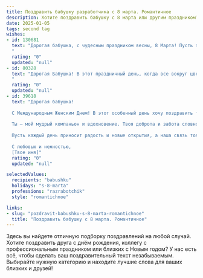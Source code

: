 ```yaml
---
title: Поздравить бабушку разработчика с 8 марта. Романтичное
description: Хотите поздравить бабушку с 8 марта или другим праздником? Наш ИИ создаст незабываемое поздравление, а вы обязательно выделитесь среди других.  
date: 2025-01-05
tags: second tag
wishes:
- id: 130681
  text: "Дорогая бабушка, с чудесным праздником весны, 8 Марта! Пусть этот день будет наполнен нежностью, как первый весенний рассвет, и счастьем, ярким как распустившиеся цветы.  Ты – моя  вдохновительница,  хранительница тепла и семейного очага.  Моя любовь к тебе безгранична, как бескрайнее небо. Пусть  твоя жизнь будет такой же прекрасной и удивительной, как самые сложные и красивые программы, которые я создаю.  С любовью и нежностью, твой (твоя) (имя).
  "
  rating: "0"
  updated: "null"
- id: 80328
  text: "Дорогая Бабушка! В этот праздничный день, когда все вокруг цветет, хочется подарить тебе нежные слова, согретые любовью и благодарностью. Ты, словно прекрасный весенний цветок, даришь тепло и радость всем вокруг. Твой талант разработчика и твоё умение создавать что-то новое, вдохновляет и восхищает. Желаю тебе в этот день легкости, вдохновения и самых светлых эмоций!
  "
  rating: "0"
  updated: "null"
- id: 39618
  text: "Дорогая бабушка!
  
  С Международным Женским Днем! В этот особенный день хочу поздравить тебя с весной в душе, с нежностью, которая окружает нас, и с тем светом, который ты даришь всем вокруг. Ты — как лучший код в нашей жизни, который связывает поколения и заставляет сердца биться в унисон.
  
  Ты — мой мудрый компаньон и вдохновение. Твоя доброта и забота словно строки программы, которые создают теплую атмосферу в нашем доме. Желаю тебе здоровья, счастья и неиссякаемой энергии, чтобы ты продолжала расцветать, как весенние цветы, и делиться своей любовью с каждым из нас.
  
  Пусть каждый день приносит радость и новые открытия, а наша связь только крепнет с каждым мгновением. Ты — настоящая волшебница, и я горжусь тем, что ты моя бабушка!
  
  С любовью и нежностью,
  [Твое имя]"
  rating: "0"
  updated: "null"

selectedValues:
  recipients: "babushku"
  holidays: "s-8-marta"
  professions: "razrabotchik"
  style: "romantichnoe"

links:
- slug: "pozdravit-babushku-s-8-marta-romantichnoe"
  title: "Поздравить бабушку с 8 марта. Романтичное"
---
```


Здесь вы найдете отличную подборку поздравлений на любой случай.
Хотите поздравить друга с днём рождения, коллегу с профессиональным праздником или близких с Новым годом? У нас есть всё, чтобы сделать ваш поздравительный текст незабываемым. Выбирайте нужную категорию и находите лучшие слова для ваших близких и друзей!
